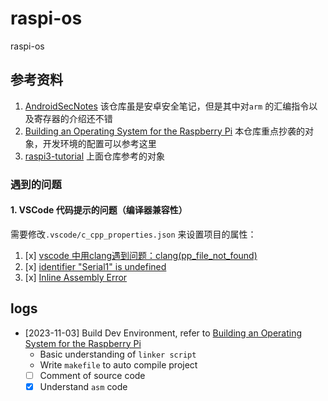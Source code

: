 # raspi-os
raspi-os



## 参考资料  
1. [AndroidSecNotes](https://github.com/JnuSimba/AndroidSecNotes) 该仓库虽是安卓安全笔记，但是其中对`arm` 的汇编指令以及寄存器的介绍还不错  
2. [Building an Operating System for the Raspberry Pi](https://jsandler18.github.io/tutorial/dev-env.html) 本仓库重点抄袭的对象，开发环境的配置可以参考这里     
3. [raspi3-tutorial](https://github.com/bztsrc/raspi3-tutorial/) 上面仓库参考的对象  

### 遇到的问题  
#### 1. VSCode 代码提示的问题（编译器兼容性）  
需要修改`.vscode/c_cpp_properties.json` 来设置项目的属性：  
1. [x] [vscode 中用clang遇到问题：clang(pp_file_not_found)](https://www.jianshu.com/p/bc78efb11c61)  
2. [x] [identifier "Serial1" is undefined](https://github.com/microsoft/vscode-arduino/issues/866)  
3. [x] [Inline Assembly Error](https://github.com/microsoft/vscode-cpptools/issues/7011)

## logs  
- [2023-11-03] Build Dev Environment, refer to [Building an Operating System for the Raspberry Pi](https://jsandler18.github.io/tutorial/dev-env.html)  
  - Basic understanding of `linker script`  
  - Write `makefile` to auto compile project  
  - [ ] Comment of source code  
  - [x] Understand `asm` code